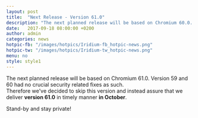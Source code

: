 ```yaml
---
layout: post
title:  "Next Release - Version 61.0"
description: "The next planned release will be based on Chromium 60.0. Version 59 had no crucial security related fixes as such."
date:   2017-09-18 08:00:00 +0200
author:	admin
categories: news
hotpic-fb: "/images/hotpics/Iridium-fb_hotpic-news.png"
hotpic-tw: "/images/hotpics/Iridium-tw_hotpic-news.png"
menu: no
style: style1
---
```


The next planned release will be based on Chromium 61.0. Version 59 and 60 had no crucial security related fixes as such.    
Therefore we've decided to skip this version and instead assure that we deliver **version 61.0** in timely manner **in October**.    

Stand-by and stay private!